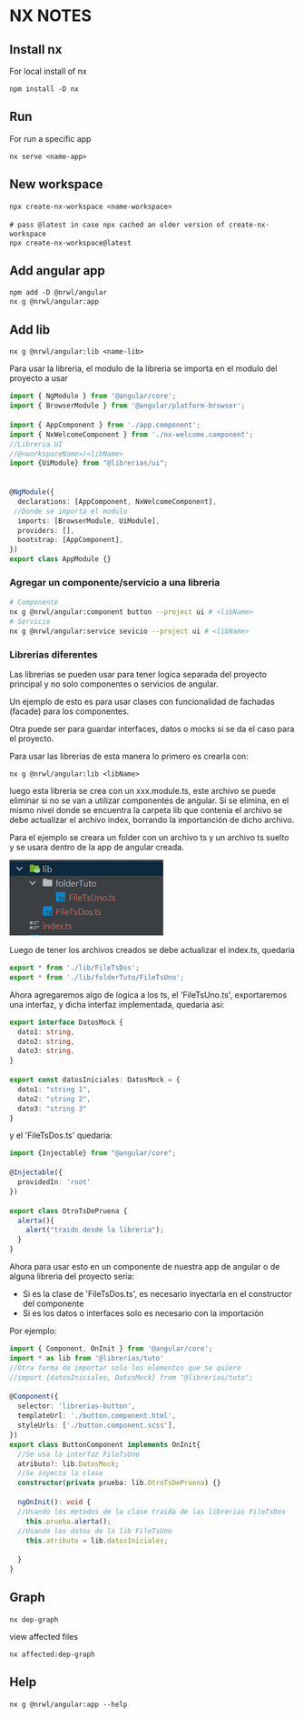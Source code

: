 # NX NOTES

## Install nx 

For local install of nx

~~~shell
npm install -D nx
~~~

## Run

For run a specific app

~~~shell
nx serve <name-app>
~~~

## New workspace

~~~shell
npx create-nx-workspace <name-workspace>

# pass @latest in case npx cached an older version of create-nx-workspace
npx create-nx-workspace@latest
~~~

## Add angular app

~~~shell
npm add -D @nrwl/angular
nx g @nrwl/angular:app
~~~

## Add lib

~~~shell
nx g @nrwl/angular:lib <name-lib>
~~~

Para usar la libreria, el modulo de la libreria se importa en el modulo del proyecto a usar

~~~typescript
import { NgModule } from '@angular/core';
import { BrowserModule } from '@angular/platform-browser';

import { AppComponent } from './app.component';
import { NxWelcomeComponent } from './nx-welcome.component';
//Libreria UI 
//@<workspaceName>/<libName>
import {UiModule} from "@librerias/ui";


@NgModule({
  declarations: [AppComponent, NxWelcomeComponent],
 //Donde se importa el modulo
  imports: [BrowserModule, UiModule],
  providers: [],
  bootstrap: [AppComponent],
})
export class AppModule {}
~~~

### Agregar un componente/servicio a una libreria

~~~sh
# Componente
nx g @nrwl/angular:component button --project ui # <libName>
# Servicio
nx g @nrwl/angular:service sevicio --project ui # <libName>
~~~

### Librerias diferentes

Las librerias se pueden usar para tener logica separada del proyecto principal y no solo componentes o servicios de angular.

Un ejemplo de esto es para usar clases con funcionalidad de fachadas (facade) para los componentes.

Otra puede ser para guardar interfaces, datos o mocks si se da el caso para el proyecto.

Para usar las librerias de esta manera lo primero es crearla con:

~~~shell
nx g @nrwl/angular:lib <libName>
~~~

luego esta libreria se crea con un xxx.module.ts, este archivo se puede eliminar si no se van a utilizar componentes de angular. Si se elimina, en el mismo nivel donde se encuentra la carpeta lib que contenia el archivo se debe actualizar el archivo index, borrando la importanción de dicho archivo.

Para el ejemplo se creara un folder con un archivo ts y un archivo ts suelto y se usara dentro de la app de angular creada.

![image-20220519201314686](.\imagenes\image-20220519201314686.png)

Luego de tener los archivos creados se debe actualizar el index.ts, quedaria

~~~typescript
export * from './lib/FileTsDos';
export * from './lib/folderTuto/FileTsUno';
~~~

Ahora agregaremos algo de logica a los ts, el 'FileTsUno.ts', exportaremos una interfaz, y dicha interfaz implementada, quedaria asi:

~~~typescript
export interface DatosMock {
  dato1: string,
  dato2: string,
  dato3: string,
}

export const datosIniciales: DatosMock = {
  dato1: "string 1",
  dato2: "string 2",
  dato3: "string 3"
}
~~~

y el 'FileTsDos.ts' quedaria: 

~~~typescript
import {Injectable} from "@angular/core";

@Injectable({
  providedIn: 'root'
})

export class OtroTsDePruena {
  alerta(){
    alert("traido desde la libreria");
  }
}
~~~

Ahora para usar esto en un componente de nuestra app de angular o de alguna libreria del proyecto seria:

* Si es la clase de 'FileTsDos.ts', es necesario inyectarla en el constructor del componente
* Si es los datos o interfaces solo es necesario con la importación

Por ejemplo:

~~~typescript
import { Component, OnInit } from '@angular/core';
import * as lib from '@librerias/tuto'
//Otra forma de importar solo los elementos que se quiere
//import {datosIniciales, DatosMock} from "@librerias/tuto";

@Component({
  selector: 'librerias-button',
  templateUrl: './button.component.html',
  styleUrls: ['./button.component.scss'],
})
export class ButtonComponent implements OnInit{
  //Se usa la interfaz FileTsUno
  atributo?: lib.DatosMock;
  //Se inyecta la clase
  constructor(private prueba: lib.OtroTsDePruena) {}

  ngOnInit(): void {
  //Usando los metodos de la clase traida de las librerias FileTsDos
    this.prueba.alerta();
  //Usando los datos de la lib FileTsUno
    this.atributo = lib.datosIniciales;
      
  }
}
~~~





## Graph

~~~shell
nx dep-graph
~~~

view affected files

~~~shell
nx affected:dep-graph
~~~

## Help

~~~shell
nx g @nrwl/angular:app --help
~~~

